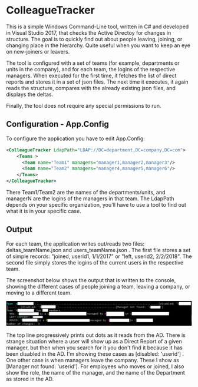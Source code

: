 # ColleagueTracker

This is a simple Windows Command-Line tool, written in C# and developed in Visual Studio 2017, that checks the Active Directoy for changes in structure. The goal is to quickly find out about people leaving, joining, or changing place in the hierarchy. Quite useful when you want to keep an eye on new-joiners or leavers.

The tool is configured with a set of teams (for example, departments or units in the company), and for each team, the logins of the respective managers. When executed for the first time, it fetches the list of direct reports and stores it in a set of json files. The next time it executes, it again reads the structure, compares with the already existing json files, and displays the deltas.

Finally, the tool does not require any special permissions to run.

## Configuration - App.Config

To configure the application you have to edit App.Config:

```xml
<ColleagueTracker LdapPath="LDAP://DC=department,DC=company,DC=com">
    <Teams >
      <Team name="Team1" managers="manager1,manager2,manager3"/>
      <Team name="Team2" managers="manager4,manager5,manager6"/>
    </Teams>
</ColleagueTracker>
```

There Team1/Team2 are the names of the departments/units, and managerN are the logins of the managers in that team. The LdapPath depends on your specific organization, you'll have to use a tool to find out what it is in your specific case.

## Output

For each team, the application writes out/reads two files: deltas_teamName.json and users_teamName.json . The first file stores a set of simple records: "joined, userid1, 1/1/2017" or "left, userid2, 2/2/2018". The second file simply stores the logins of the current users in the respective team.

The screenshot below shows the output that is written to the console, showing the different cases of people joining a team, leaving a company, or moving to a different team. 

![](output.png)

The top line progressively prints out dots as it reads from the AD. There is strange situation where a user will show up as a Direct Report of a given manager, but then when you search for it you don't find it because it has been disabled in the AD. I'm showing these cases as \[disabled: 'userid'] . One other case is when managers leave the company. These I show as \[Manager not found: 'userid'].
For employees who moves or joined, I also show the role, the name of the manager, and the name of the Department as stored in the AD.
